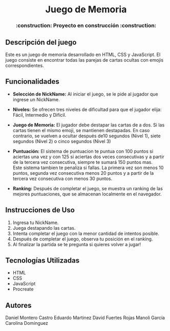 <h1 align="center">Juego de Memoria</h1>
<h3 align="center">
:construction: Proyecto en construcción :construction:
</h3>

## Descripción del juego

Este es un juego de memoria desarrollado en HTML, CSS y JavaScript. El juego consiste en encontrar todas las parejas de cartas ocultas con emojis correspondientes.

## Funcionalidades

- **Selección de NickName:** Al iniciar el juego, se le pide al jugador que ingrese un NickName.

- **Niveles:** Se ofrecen tres niveles de dificultad para que el jugador elija: Fácil, Intermedio y Difícil.

- **Juego de Memoria:** El jugador debe destapar las cartas de a dos. Si las cartas tienen el mismo emoji, se mantienen destapadas. En caso contrario, se vuelven a ocultar
  después de10 segundos (Nivel 1), siete segundos (Nivel 2) o cinco segundos (Nivel 3)

- **Puntuación:** El sistema de puntuacion te puntua con 100 puntos si aciertas una vez y con 125 si aciertas dos veces consecutivas y a partir de la tercera vez consecutiva, siempre te sumará 150 puntos mas.  
Este sistema tambien te penaliza si fallas. La primera vez son menos 10 puntos, segunda vez consecutiva menos 20 puntos y a partir de la tercera vez consecutiva con menos 30 puntos. 
  
- **Ranking:** Después de completar el juego, se muestra un ranking de las mejores puntuaciones, que se almacenan localmente en el navegador.

## Instrucciones de Uso

1. Ingresa tu NickName.
2. Juega destapando las cartas.
3. Intenta completar el juego con la menor cantidad de intentos posible.
4. Después de completar el juego, observa tu posición en el ranking.
5. Al finalizar la partida se te pregunta si quieres volver a jugar!


## Tecnologías Utilizadas

- HTML
- CSS
- JavaScript
- Procreate

## Autores

Daniel Montero Castro 
Eduardo Martinez 
David Fuertes Rojas 
Manoli García
Carolina Dominguez 



	

